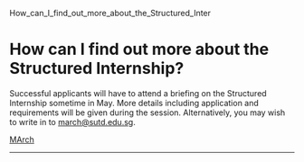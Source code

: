 How_can_I_find_out_more_about_the_Structured_Inter



How can I find out more about the Structured Internship?
========================================================

Successful applicants will have to attend a briefing on the Structured Internship sometime in May. More details including application and requirements will be given during the session. Alternatively, you may wish to write in to [march@sutd.edu.sg](mailto:march@sutd.edu.sg).

[MArch](https://www.sutd.edu.sg/asd/tag/march/)

---

